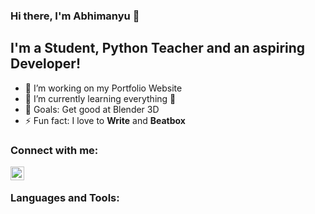 ### Hi there, I'm Abhimanyu 👋

## I'm a Student, Python Teacher and an aspiring Developer!

- 👀 I’m working on my Portfolio Website
- 🌱 I’m currently learning everything 🤣
- 🥅 Goals: Get good at Blender 3D
- ⚡ Fun fact: I love to **Write** and **Beatbox**

### Connect with me:

[<img align="left" alt="codeSTACKr | LinkedIn" width="22px" src="https://cdn.jsdelivr.net/npm/simple-icons@v3/icons/linkedin.svg" />][linkedin]

<br />  
  
### Languages and Tools:

[linkedin]: https://www.linkedin.com/in/abhimanyu-singh-059605138/

<!-- - 💞️ I’m looking to collaborate on ...
- 📫 How to reach me ... -->

<!---
Abhi9271/Abhi9271 is a ✨ special ✨ repository because its `README.md` (this file) appears on your GitHub profile.
You can click the Preview link to take a look at your changes.
--->
